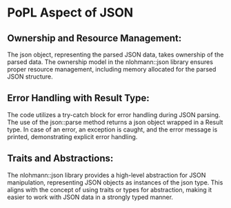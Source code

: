 # PoPL Aspect of JSON

## Ownership and Resource Management:
The json object, representing the parsed JSON data, takes ownership of the parsed data. The ownership model in the nlohmann::json library ensures proper resource management, including memory allocated for the parsed JSON structure.

## Error Handling with Result Type:
The code utilizes a try-catch block for error handling during JSON parsing. The use of the json::parse method returns a json object wrapped in a Result type. In case of an error, an exception is caught, and the error message is printed, demonstrating explicit error handling.

## Traits and Abstractions:
The nlohmann::json library provides a high-level abstraction for JSON manipulation, representing JSON objects as instances of the json type. This aligns with the concept of using traits or types for abstraction, making it easier to work with JSON data in a strongly typed manner.
